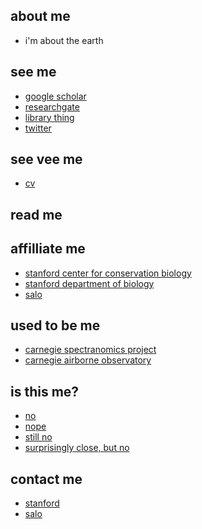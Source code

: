 ## about me
- i'm about the earth

## see me
- [google scholar](https://scholar.google.com/citations?user=LoGxS40AAAAJ&hl=en)
- [researchgate](https://www.researchgate.net/profile/Christopher_Anderson22)
- [library thing](http://www.librarything.com/catalog/anderzen)
- [twitter](https://twitter.com/hypersketch)

## see vee me
- [cv](assets/pdfs/cv.pdf)

## read me

## affilliate me
- [stanford center for conservation biology](https://ccb.stanford.edu)
- [stanford department of biology](https://biology.stanford.edu)
- [salo](https://salo.ai)

## used to be me
- [carnegie spectranomics project](https://spectranomics.carnegiescience.edu)
- [carnegie airborne observatory](https://cao.carnegiescience.edu)

## is this me?
- [no](https://en.wikipedia.org/wiki/Chris_Andersen)
- [nope](https://en.wikipedia.org/wiki/Chris_Anderson_(writer))
- [still no](https://en.wikipedia.org/wiki/Chris_Anderson_(entrepreneur))
- [surprisingly close, but no](https://en.wikipedia.org/wiki/Christopher_B._Anderson)

## contact me
- [stanford](mailto:cbanders@stanford.edu)
- [salo](mailto:cba@salo.ai)
